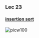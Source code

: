 ### Lec 23

#### [insertion sort](http://en.wikipedia.org/wiki/Insertion_sort)
![picw100](http://en.wikipedia.org/wiki/File:Insertion-sort-example-300px.gif)



